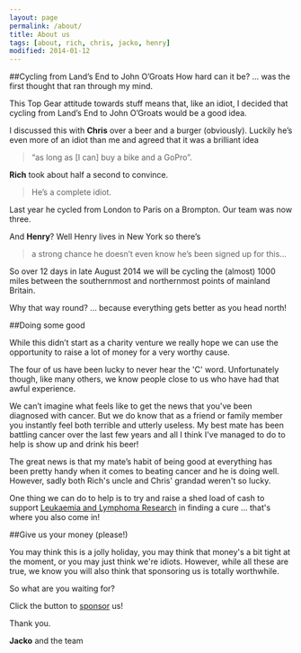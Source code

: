 ```yaml
---
layout: page
permalink: /about/
title: About us
tags: [about, rich, chris, jacko, henry]
modified: 2014-01-12
---
```


##Cycling from Land’s End to John O’Groats
How hard can it be? … was the first thought that ran through my mind.

This Top Gear attitude towards stuff means that, like an idiot, I decided that cycling from Land’s End to John O’Groats would be a good idea.

I discussed this with **Chris** over a beer and a burger (obviously). Luckily he’s even more of an idiot than me and agreed that it was a brilliant idea

> “as long as [I can] buy a bike and a GoPro”.

**Rich** took about half a second to convince.

> He’s a complete idiot. 

Last year he cycled from London to Paris on a Brompton. Our team was now three.

And **Henry**? Well Henry lives in New York so there’s 

> a strong chance he doesn’t even know he’s been signed up for this…

So over 12 days in late August 2014 we will be cycling the (almost) 1000 miles between the southernmost and northernmost points of mainland Britain.

Why that way round? … because everything gets better as you head north!

##Doing some good

While this didn’t start as a charity venture we really hope we can use the opportunity to raise a lot of money for a very worthy cause.

The four of us have been lucky to never hear the 'C' word. Unfortunately though, like many others, we know people close to us who have had that awful experience.

We can’t imagine what feels like to get the news that you've been diagnosed with cancer. But we do know that as a friend or family member you instantly feel both terrible and utterly useless. My best mate has been battling cancer over the last few years and all I think I've managed to do to help is show up and drink his beer!

The great news is that my mate’s habit of being good at everything has been pretty handy when it comes to beating cancer and he is doing well. However, sadly both Rich's uncle and Chris' grandad weren't so lucky.

One thing we can do to help is to try and raise a shed load of cash to support [Leukaemia and Lymphoma Research](http://www.leukaemialymphomaresearch.org.uk/) in finding a cure ... that's where you also come in!

##Give us your money (please!)

You may think this is a jolly holiday, you may think that money's a bit tight at the moment, or you may just think we're idiots. However, while all these are true, we know you will also think that sponsoring us is totally worthwhile.

So what are you waiting for?

Click the button to <a href = 'http://virginmoneygiving.com/lejogs' class = 'btn'>sponsor</a> us!

Thank you.

**Jacko** and the team


